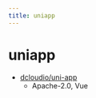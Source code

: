 ```yaml
---
title: uniapp
---
```


# uniapp

- [dcloudio/uni-app](https://github.com/dcloudio/uni-app)
  - Apache-2.0, Vue
